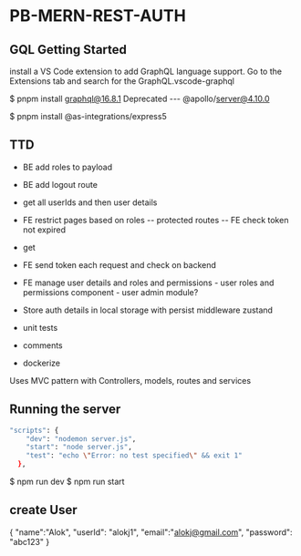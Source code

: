 # PB-MERN-REST-AUTH

## GQL Getting Started
install a VS Code extension to add GraphQL language support. Go to the Extensions tab and search for the GraphQL.vscode-graphql

$ pnpm install graphql@16.8.1 
 Deprecated --- @apollo/server@4.10.0

$ pnpm install @as-integrations/express5

## TTD 
- BE add roles to payload
- BE add logout route
- get all userIds and then user details 


- FE restrict pages based on roles -- protected routes
-- FE check token not expired 
- get 
- FE send token each request and check on backend
- FE manage user details and roles and permissions - user roles and permissions component - user admin module?
- Store auth details in local storage with persist middleware zustand

- unit tests
- comments
- dockerize
 



Uses MVC pattern with Controllers, models, routes and services

## Running the server
```bash
"scripts": {
    "dev": "nodemon server.js",
    "start": "node server.js",
    "test": "echo \"Error: no test specified\" && exit 1"
  },
```
$ npm run dev
$ npm run start

##  create User
{
    "name":"Alok",
    "userId": "alokj1",
    "email":"alokj@gmail.com",
    "password": "abc123"
}

